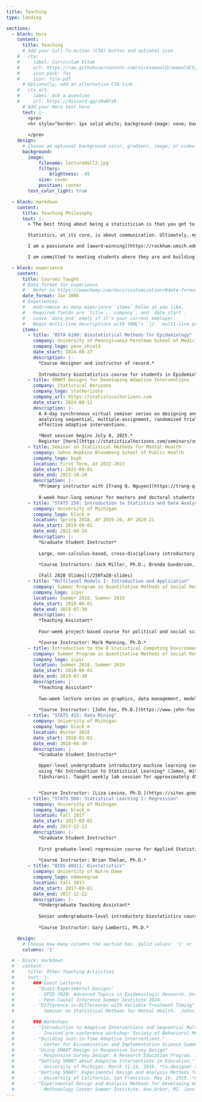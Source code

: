 ```yaml
---
title: Teaching
type: landing

sections:
  - block: hero
    content:
      title: Teaching
      # Add your Call-To-Action (CTA) button and optional icon
    #   cta:
    #     label: Curriculum Vitae
    #     url: https://raw.githubusercontent.com/nickseewald/seewaldCV/main/Seewald-Curriculum-Vitae.pdf
    #     icon_pack: fas
    #     icon: file-pdf
      # Optionally, add an alternative CTA link
    #   cta_alt:
    #     label: Ask a question
    #     url: https://discord.gg/z8wNYzb
      # Add your Hero text here
      text: |-
        <pre>
        <hr style="border: 1px solid white; background-image: none; background-color: white; border-radius: 1pt">
        
        </pre>
    design:
      # Choose an optional background color, gradient, image, or video
      background:
        image:
            filename: lectureHall2.jpg
            filters:
                brightness: .45
            size: cover
            position: center
        text_color_light: true

  - block: markdown
    content: 
      title: Teaching Philosophy
      text: |-
        > The best thing about being a statistician is that you get to play in everyone's backyard. &nbsp; &nbsp;  -John Tukey.

        Statistics, at its core, is about communication. Ultimately, my job as a collaborative statistician is to convey a message from data to colleagues, partners, and patients. My primary goal in teaching is to train my students to engage in this process of communication: to understand how to glean knowledge from data and share that knowledge effectively.

        I am a passionate and [award-winning](https://rackham.umich.edu/faculty-and-staff/awards/outstanding-graduate-student-instructor-awards/) statistics educator. My pedagogy focuses on developing and leveraging students' statistical intuition, rather than teaching a suite of procedures, so they are better equipped to enter a rapidly changing world of data science. To do this, I engage students in their own knowledge-building through active learning techniques, judiciously incorporate technology, and use low-stakes assessments encouraging trial and error.

        I am committed to meeting students where they are and building biostatistical skills and interest appropriate for their academic goals. 

  - block: experience
    content:
      title: Courses Taught
      # Date format for experience
      #   Refer to https://wowchemy.com/docs/customization/#date-format
      date_format: Jan 2006
      # Experiences.
      #   Add/remove as many experience `items` below as you like.
      #   Required fields are `title`, `company`, and `date_start`.
      #   Leave `date_end` empty if it's your current employer.
      #   Begin multi-line descriptions with YAML's `|2-` multi-line prefix.
      items:
        - title: "BSTA 6100: Biostatistical Methods for Epidemiology"
          company: University of Pennsylvania Perelman School of Medicine
          company_logo: penn_shield
          date_start: 2024-08-27
          description: |-
            *Course designer and instructor of record.*
            
            Introductory biostatistics course for students in Epidemiology PhD and MPH programs.
        - title: SMART Designs for Developing Adaptive Interventions
          company: Statistical Horizons
          company_logo: statHorizons
          company_url: https://statisticalhorizons.com
          date_start: 2024-08-12
          description: |-
            A 4-day synchronous virtual seminar series on designing and
            analyzing sequential, multiple-assignment, randomized trials to build
            effective adaptive interventions.

            *Next session begins July 8, 2025.* 
            Register [here](https://statisticalhorizons.com/seminars/smart-designs-for-developing-adaptive-interventions/).
        - title: Seminar on Statistical Methods for Mental Health
          company: Johns Hopkins Bloomberg School of Public Health
          company_logo: bsph
          location: First Term, AY 2022-2023
          date_start: 2022-09-01
          date_end: 2022-10-20
          description: |-
            *Primary instructor with [Trang Q. Nguyen](https://trang-q-nguyen.weebly.com/)*.
            
            8-week hour-long seminar for masters and doctoral students in mental health. The topic was "Promises and Pitfalls of Prediction Models in Mental Health".
        - title: "STATS 250: Introduction to Statistics and Data Analysis"
          company: University of Michigan
          company_logo: block_m
          location: Spring 2018, AY 2019-20, AY 2020-21
          date_start: 2019-09-01
          date_end: 2021-04-24
          description: |-
            *Graduate Student Instructor*      
            
            Large, non-calculus-based, cross-disciplinary introductory statistics course. Taught 2-3 weekly lab sessions of 30 students each.

            *Course Instructors: Jack Miller, Ph.D.; Brenda Gunderson, Ph.D.*
         
            [Fall 2020 Slides](/250fa20-slides)
        - title: "Multilevel Models I: Introduction and Application"
          company: Summer Program in Quantitative Methods of Social Research, ICPSR
          company_logo: icpsr
          location: Summer 2018, Summer 2019
          date_start: 2018-06-01
          date_end: 2019-07-30
          description: |-
            *Teaching Assistant*
           
            Four-week project-based course for political and social scientists interested in mixed modeling. Held daily office hours to assist students with project-based learning.

            *Course Instructor: Mark Manning, Ph.D.*
        - title: Introduction to the R Statistical Computing Environment
          company: Summer Program in Quantitative Methods of Social Research, ICPSR
          company_logo: icpsr
          location: Summer 2018, Summer 2019
          date_start: 2018-06-01
          date_end: 2019-07-30
          description: |-
            *Teaching Assistant*
         
            Two-week lecture series on graphics, data management, modeling, etc., in R. Held daily office hours.
            
            *Course Instructor: [John Fox, Ph.D.](https://www.john-fox.ca/)*
        - title: "STATS 415: Data Mining"
          company: University of Michigan
          company_logo: block_m
          location: Winter 2018
          date_start: 2018-01-01
          date_end: 2018-04-30
          description: |-
            *Graduate Student Instructor*

            Upper-level undergraduate introductory machine learning course
            using *An Introduction to Statistical Learning* (James, Witten, Hastie,
            Tibshirani). Taught weekly lab session for approximately 45 students.


            *Course Instructor: [Liza Levina, Ph.D.](https://sites.google.com/umich.edu/elevina)*
        - title: "STATS 500: Statistical Learning I: Regression"
          company: University of Michigan
          company_logo: block_m
          location: Fall 2017
          date_start: 2017-09-01
          date_end: 2017-12-22
          description: |-
            *Graduate Student Instructor*
            
            First graduate-level regression course for Applied Statistics masters students, using *Linear Models with R, 2nd ed.* (Faraway). Held weekly office hours and graded homework and exams.
            
            *Course Instructor: Brian Thelan, Ph.D.*
        - title: "BIOS 40411: Biostatistics"
          company: University of Notre Dame
          company_logo: ndmonogram
          location: Fall 2017
          date_start: 2017-09-01
          date_end: 2017-12-22
          description: |-
            *Undergraduate Teaching Assistant*
         
            Senior undergraduate-level introductory biostatistics course for biology and life science majors. Co-taught weekly lab sessions with a graduate TA, graded lab reports.
            
            *Course Instructor: Gary Lamberti, Ph.D.*

    design:
      # Choose how many columns the section has. Valid values: '1' or '2'.
      columns: '1'

  # - block: markdown
  #   content: 
  #     title: Other Teaching Activities
  #     text: |-
  #       ### Guest Lectures
  #       - "Quasi-Experimental Designs"
  #         - EPID 7020: Advanced Topics in Epidemiologic Research. University of Pennsylvania Graduate Group in Epidemiology and Biostatistics. Spring Semester 2025. Course Director: Ellen C. Caniglia, ScD.
  #         - Penn Causal Inference Summer Institute 2024.
  #       - "Difference-in-Differences with Variable Treatment Timing".
  #         - Seminar on Statistical Methods for Mental Health.  Johns Hopkins Bloomberg School of Public Health. Term 3, Academic Year 2021-2. Course Instructor: Elizabeth A. Stuart, PhD.

  #       ### Workshops
  #       - "Introduction to Adaptive Interventions and Sequential Multiple Assignment Randomized Trials"
  #         - Invited pre-conference workshop: Society of Behavioral Medicine Annual Meeting, Baltimore, MD. April 6, 2022. *Co-designer and facilitator with Ahnalee Brincks, Ph.D., and Shawna N. Smith, Ph.D.*
  #       - "Building Just-in-Time Adaptive Interventions."
  #         - Center for Dissemination and Implementation Science Summer Institute, University of Illinois Chicago. Virtual. October 25-26, 2021. *Small group expert facilitator*.
  #       - "Using SMART Design in Responsive Survey Design"
  #         - Responsive Survey Design: A Research Education Program. Institute for Social Research, University of Michigan. June 19, 2019. *Co-designer and facilitator with Ahnalee Brincks, Ph.D.*
  #       - "Getting SMART about Adaptive Interventions in Education."
  #         - University of Michigan. March 11-14, 2019. *Co-designer and facilitator with [d³lab](https://d3c.isr.umich.edu/)*.
  #       - "Getting SMART: Experimental Design and Analysis Methods for Developing Adaptive Interventions". 
  #         - University of California, San Francisco. May 19, 2015. *Co-Facilitator with Inbal Nahum-Shani, PhD.*
  #       - "Experimental Design and Analysis Methods for Developing Adaptive Interventions: Getting SMART". 
  #         - Methodology Center Summer Institute. Ann Arbor, MI. June 19-20, 2014. *Small group facilitator.*
---
```

